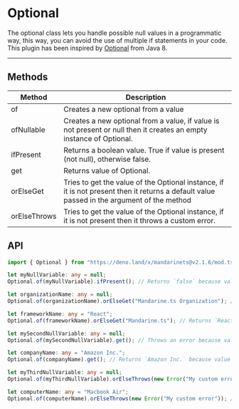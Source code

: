 # Optional

The optional class lets you handle possible null values in a programmatic way, this way, you can avoid the use of multiple if statements in your code. This plugin has been inspired by [Optional](https://docs.oracle.com/javase/8/docs/api/java/util/Optional.html) from Java 8.

------

## Methods

| Method | Description |
| ------ | ----------- |
| of | Creates a new optional from a value
| ofNullable | Creates a new optional from a value, if value is not present or null then it creates an empty instance of Optional.
| ifPresent | Returns a boolean value. True if value is present (not null), otherwise false.
| get | Returns value of Optional.
| orElseGet | Tries to get the value of the Optional instance, if it is not present then it returns a default value passed in the argument of the method
| orElseThrows | Tries to get the value of the Optional instance, if it is not present then it throws a custom error.

## API

```typescript
import { Optional } from "https://deno.land/x/mandarinets@v2.1.6/mod.ts";

let myNullVariable: any = null;
Optional.of(myNullVariable).ifPresent(); // Returns `false` because value is null.

let organizationName: any = null;
Optional.of(organizationName).orElseGet("Mandarine.ts Organization"); // Returns `Mandarine.ts Organization` because value is null.

let frameworkName: any = "React";
Optional.of(frameworkName).orElseGet("Mandarine.ts"); // Returns `React` bacause value **is not** null;

let mySecondNullVariable: any = null;
Optional.of(mySecondNullVariable).get(); // Throws an error because value is not present/is null.

let companyName: any = "Amazon Inc.";
Optional.of(companyName).get(); // Returns `Amazon Inc.` because value is present.

let myThirdNullVariable: any = null;
Optional.of(myThirdNullVariable).orElseThrows(new Error("My custom error")); // Throws `Error: My custom error` because value is null.

let computerName: any = "Macbook Air";
Optional.of(computerName).orElseThrows(new Error("My custom error")); // Returns `Macbook Air` because value is present/ **not null**.

```

